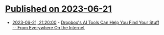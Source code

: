 # [Published on 2023-06-21](index.md)

* [2023-06-21, 21:20:00](https://tech.slashdot.org/story/23/06/21/2046250/dropboxs-ai-tools-can-help-you-find-your-stuff----from-everywhere-on-the-internet?utm_source=rss1.0mainlinkanon&utm_medium=feed) - [Dropbox's AI Tools Can Help You Find Your Stuff -- From Everywhere On the Internet](https://tech.slashdot.org/story/23/06/21/2046250/dropboxs-ai-tools-can-help-you-find-your-stuff----from-everywhere-on-the-internet?utm_source=rss1.0mainlinkanon&utm_medium=feed)
